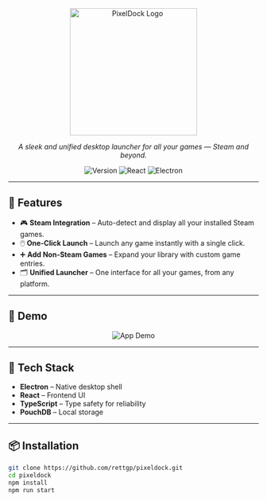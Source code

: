 <div align="center">
  <!-- Placeholder Logo -->
  <img src="assets/icons/1024x1024.png" alt="PixelDock Logo" width="256"/>

  <p><em>A sleek and unified desktop launcher for all your games — Steam and beyond.</em></p>

  <!-- Badges -->
  <p>
    <img src="https://img.shields.io/badge/version-0.2.1-blue" alt="Version"/>
    <img src="https://img.shields.io/badge/react-19.0.0-61DAFB?logo=react" alt="React"/>
    <img src="https://img.shields.io/badge/electron-35.0.2-47848F?logo=electron" alt="Electron"/>
  </p>
</div>

---

## 🚀 Features

- 🎮 **Steam Integration** – Auto-detect and display all your installed Steam games.
- 🖱️ **One-Click Launch** – Launch any game instantly with a single click.
- ➕ **Add Non-Steam Games** – Expand your library with custom game entries.
- 🗂️ **Unified Launcher** – One interface for all your games, from any platform.

---

## 📸 Demo

<!-- Replace this with a real gif later -->
<p align="center">
  <img src="./demo.gif" alt="App Demo">
</p>

---

## 🧰 Tech Stack

- **Electron** – Native desktop shell
- **React** – Frontend UI
- **TypeScript** – Type safety for reliability
- **PouchDB** – Local storage

---

## 📦 Installation

```bash
git clone https://github.com/rettgp/pixeldock.git
cd pixeldock
npm install
npm run start
```
